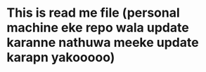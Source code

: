 # This is read me file (personal machine eke repo wala update karanne nathuwa meeke update karapn yakooooo)

